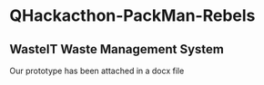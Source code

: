 # QHackacthon-PackMan-Rebels

## WasteIT Waste Management System
Our prototype has been attached in a docx file 
